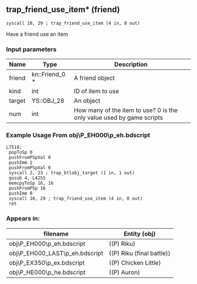 ## trap_friend_use_item* (friend)

`syscall 10, 29 ; trap_friend_use_item (4 in, 0 out)`

Have a friend use an item

### Input parameters
| Name | Type | Description
|------|------|------------
| friend   | kn::Friend_0 *   | A friend object
| kind   | int   | ID of item to use
| target   | YS::OBJ_28   | An object
| num   | int   | How many of the item to use? 0 is the only value used by game scripts


### Example Usage From obj\P_EH000\p_eh.bdscript
```plaintext
L7518:
 popToSp 0
 pushFromPSpVal 0
 pushImm 2
 pushFromPSpVal 0
 syscall 2, 23 ; trap_btlobj_target (1 in, 1 out)
 gosub 4, L4255
 memcpyToSp 16, 16
 pushFromPSp 16
 pushImm 0
 syscall 10, 29 ; trap_friend_use_item (4 in, 0 out)
 ret
```


### Appears in:
| filename | Entity (obj)
|----------|-------------
| obj\P_EH000\p_eh.bdscript       | ((P) Riku)          
| obj\P_EH000_LAST\p_eh.bdscript       | ((P) Riku (final battle))          
| obj\P_EX350\p_ex.bdscript       | ((P) Chicken Little)          
| obj\P_HE000\p_he.bdscript       | ((P) Auron)          



